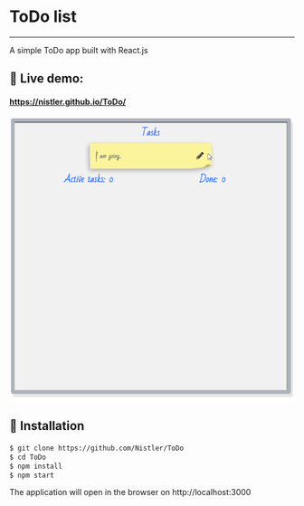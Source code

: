 # ToDo list

---

A simple ToDo app built with React.js

## 🔴 Live demo:

#### https://nistler.github.io/ToDo/

![alt text](https://github.com/Nistler/ToDo/blob/master/demo.gif?raw=true "ToDo demo")

## 🚀 Installation

```
$ git clone https://github.com/Nistler/ToDo
$ cd ToDo
$ npm install
$ npm start
```

The application will open in the browser on http://localhost:3000
